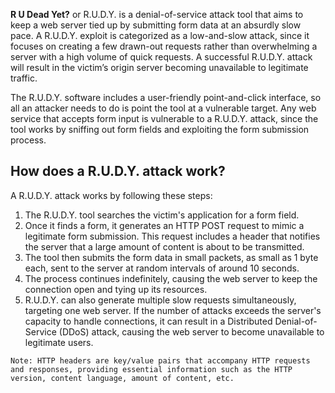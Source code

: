 **R U Dead Yet?** or R.U.D.Y. is a denial-of-service attack tool that aims to keep a web server tied up by submitting form data at an absurdly slow pace. A R.U.D.Y. exploit is categorized as a low-and-slow attack, since it focuses on creating a few drawn-out requests rather than overwhelming a server with a high volume of quick requests. A successful R.U.D.Y. attack will result in the victim’s origin server becoming unavailable to legitimate traffic.

The R.U.D.Y. software includes a user-friendly point-and-click interface, so all an attacker needs to do is point the tool at a vulnerable target. Any web service that accepts form input is vulnerable to a R.U.D.Y. attack, since the tool works by sniffing out form fields and exploiting the form submission process.

## How does a R.U.D.Y. attack work?

A R.U.D.Y. attack works by following these steps:

1. The R.U.D.Y. tool searches the victim's application for a form field.
2. Once it finds a form, it generates an HTTP POST request to mimic a legitimate form submission. This request includes a header that notifies the server that a large amount of content is about to be transmitted.
3. The tool then submits the form data in small packets, as small as 1 byte each, sent to the server at random intervals of around 10 seconds.
4. The process continues indefinitely, causing the web server to keep the connection open and tying up its resources.
5. R.U.D.Y. can also generate multiple slow requests simultaneously, targeting one web server. If the number of attacks exceeds the server's capacity to handle connections, it can result in a Distributed Denial-of-Service (DDoS) attack, causing the web server to become unavailable to legitimate users.

```
Note: HTTP headers are key/value pairs that accompany HTTP requests and responses, providing essential information such as the HTTP version, content language, amount of content, etc.
```
